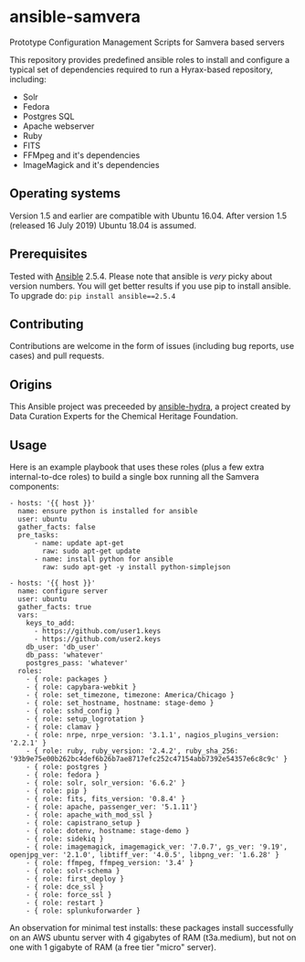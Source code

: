 # ansible-samvera
Prototype Configuration Management Scripts for Samvera based servers

This repository provides predefined ansible roles to install and configure a typical set of dependencies 
required to run a Hyrax-based repository, including:

* Solr
* Fedora
* Postgres SQL
* Apache webserver
* Ruby
* FITS
* FFMpeg and it's dependencies
* ImageMagick and it's dependencies

## Operating systems
Version 1.5 and earlier are compatible with Ubuntu 16.04.
After version 1.5 (released 16 July 2019) Ubuntu 18.04 is assumed.

## Prerequisites
Tested with [Ansible](http://docs.ansible.com/intro_installation.html) 2.5.4. Please note that ansible is *very* picky about version numbers. You will get better results if you use pip to install ansible. To upgrade do: `pip install ansible==2.5.4`

## Contributing
Contributions are welcome in the form of issues (including bug reports, use cases) and pull requests.

## Origins
This Ansible project was preceeded by [ansible-hydra](https://github.com/curationexperts/ansible-hydra/blob/master/README.md), a project created by Data Curation Experts for the Chemical Heritage Foundation.

## Usage
Here is an example playbook that uses these roles (plus a few extra internal-to-dce roles) to build a single box running all the Samvera components:
```
- hosts: '{{ host }}'
  name: ensure python is installed for ansible
  user: ubuntu
  gather_facts: false
  pre_tasks:
      - name: update apt-get
        raw: sudo apt-get update
      - name: install python for ansible
        raw: sudo apt-get -y install python-simplejson

- hosts: '{{ host }}'
  name: configure server
  user: ubuntu
  gather_facts: true
  vars:
    keys_to_add:
      - https://github.com/user1.keys
      - https://github.com/user2.keys
    db_user: 'db_user'
    db_pass: 'whatever'
    postgres_pass: 'whatever'
  roles:
    - { role: packages }
    - { role: capybara-webkit }
    - { role: set_timezone, timezone: America/Chicago }
    - { role: set_hostname, hostname: stage-demo }
    - { role: sshd_config }
    - { role: setup_logrotation }
    - { role: clamav }
    - { role: nrpe, nrpe_version: '3.1.1', nagios_plugins_version: '2.2.1' }
    - { role: ruby, ruby_version: '2.4.2', ruby_sha_256: '93b9e75e00b262bc4def6b26b7ae8717efc252c47154abb7392e54357e6c8c9c' }
    - { role: postgres }
    - { role: fedora }
    - { role: solr, solr_version: '6.6.2' }
    - { role: pip }
    - { role: fits, fits_version: '0.8.4' }
    - { role: apache, passenger_ver: '5.1.11'}
    - { role: apache_with_mod_ssl }
    - { role: capistrano_setup }
    - { role: dotenv, hostname: stage-demo }
    - { role: sidekiq }
    - { role: imagemagick, imagemagick_ver: '7.0.7', gs_ver: '9.19', openjpg_ver: '2.1.0', libtiff_ver: '4.0.5', libpng_ver: '1.6.28' }
    - { role: ffmpeg, ffmpeg_version: '3.4' }
    - { role: solr-schema }
    - { role: first_deploy }
    - { role: dce_ssl }
    - { role: force_ssl }
    - { role: restart }
    - { role: splunkuforwarder }
```

An observation for minimal test installs: these packages install successfully on an AWS ubuntu server with 4 
gigabytes of RAM (t3a.medium), but not on one with 1 gigabyte of RAM (a free tier "micro" server).
